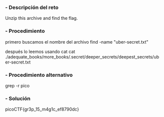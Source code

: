 
### - Descripción del reto

Unzip this archive and find the flag.
### - Procedimiento

primero buscamos el nombre del archivo
find -name "uber-secret.txt"

después lo leemos usando cat
cat ./adequate_books/more_books/.secret/deeper_secrets/deepest_secrets/uber-secret.txt  

### - Procedimiento alternativo

grep -r pico

### - Solución

picoCTF{gr3p_15_m4g1c_ef8790dc}